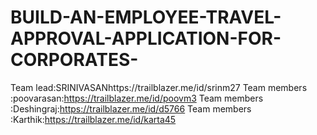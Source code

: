 # BUILD-AN-EMPLOYEE-TRAVEL-APPROVAL-APPLICATION-FOR-CORPORATES-
Team lead:SRINIVASANhttps://trailblazer.me/id/srinm27
Team members :poovarasan:https://trailblazer.me/id/poovm3
Team members :Deshingraj:https://trailblazer.me/id/d5766
Team members :Karthik:https://trailblazer.me/id/karta45
